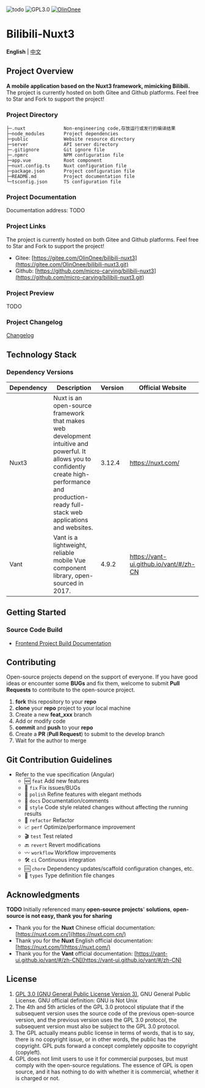 <p>
  <img src="https://img.shields.io/badge/Nuxt3-3.12.4-green" alt="todo"/>
  <img src="https://img.shields.io/badge/license-GPL3.0-blue" alt="GPL3.0"/>
  <a target="_blank" href="https://gitee.com/OlinOnee">
    <img src="https://img.shields.io/badge/Author-OlinOnee-ff69b4" alt="OlinOnee">
  </a>
</p>

# Bilibili-Nuxt3
**English** | [中文](./README.md)

## Project Overview

**A mobile application based on the Nuxt3 framework, mimicking Bilibili.** The project is currently hosted on both Gitee and Github platforms. Feel free to Star and Fork to support the project!

### Project Directory

```shell
├─.nuxt              Non-engineering code,存放运行或发行的编译结果
├─node_modules       Project dependencies
├─public             Website resource directory
├─server             API server directory
├─.gitignore         Git ignore file
├─.npmrc             NPM configuration file
├─app.vue            Root component
├─nuxt.config.ts     Nuxt configuration file
├─package.json       Project configuration file
├─README.md          Project documentation file
└─tsconfig.json      TS configuration file
```

### Project Documentation

Documentation address: TODO

### Project Links

The project is currently hosted on both Gitee and Github platforms. Feel free to Star and Fork to support the project!

- Gitee: [https://gitee.com/OlinOnee/bilibili-nuxt3](https://gitee.com/OlinOnee/bilibili-nuxt3.git)
- Github: [https://github.com/micro-carving/bilibili-nuxt3](https://github.com/micro-carving/bilibili-nuxt3.git)

### Project Preview
TODO

### Project Changelog
[Changelog]()

## Technology Stack

### Dependency Versions

| Dependency | Description | Version | Official Website |
|------------|-------------|---------|------------------|
| Nuxt3 | Nuxt is an open-source framework that makes web development intuitive and powerful. It allows you to confidently create high-performance and production-ready full-stack web applications and websites. | 3.12.4 | https://nuxt.com/ |
| Vant | Vant is a lightweight, reliable mobile Vue component library, open-sourced in 2017. | 4.9.2 | https://vant-ui.github.io/vant/#/zh-CN |

## Getting Started

### Source Code Build

- [Frontend Project Build Documentation]()

## Contributing

Open-source projects depend on the support of everyone. If you have good ideas or encounter some **BUGs** and fix them, welcome to submit **Pull Requests** to contribute to the open-source project.

1. **fork** this repository to your **repo**
2. **clone** your **repo** project to your local machine
3. Create a new **feat_xxx** branch
4. Add or modify code
5. **commit** and **push** to your **repo**
6. Create a **PR** (**Pull Request**) to submit to the develop branch
7. Wait for the author to merge

## Git Contribution Guidelines
- Refer to the vue specification (Angular) 
  - 🆕 `feat` Add new features
  - 🐞 `fix` Fix issues/BUGs
  - 🧽 `polish` Refine features with elegant methods
  - 📝 `docs` Documentation/comments
  - 🎨 `style` Code style related changes without affecting the running results
  - 🧬 `refactor` Refactor
  - 📈 `perf` Optimize/performance improvement
  - 🎬 `test` Test related
  - 🔙 `revert` Revert modifications
  - 〰 `workflow` Workflow improvements
  - 🛠 `ci` Continuous integration
  - 🆒 `chore` Dependency updates/scaffold configuration changes, etc.
  - 💱 `types` Type definition file changes

## Acknowledgments

**TODO** Initially referenced many **open-source projects**' **solutions**, **open-source is not easy, thank you for sharing**

- Thank you for the **Nuxt** Chinese official documentation: [https://nuxt.com.cn/](https://nuxt.com.cn/)
- Thank you for the **Nuxt** English official documentation: [https://nuxt.com/](https://nuxt.com/)
- Thank you for the **Vant** official documentation: [https://vant-ui.github.io/vant/#/zh-CN](https://vant-ui.github.io/vant/#/zh-CN)

## License

1. [GPL 3.0 (GNU General Public License Version 3)](https://www.gnu.org/licenses/gpl-3.0.txt), GNU General Public License. GNU official definition: GNU is Not Unix
2. The 4th and 5th articles of the GPL 3.0 protocol stipulate that if the subsequent version uses the source code of the previous open-source version, and the previous version uses the GPL 3.0 protocol, the subsequent version must also be subject to the GPL 3.0 protocol.
3. The GPL actually means public license in terms of words, that is to say, there is no copyright issue, or in other words, the public has the copyright. GPL puts forward a concept completely opposite to copyright (copyleft).
4. GPL does not limit users to use it for commercial purposes, but must comply with the open-source regulations. The essence of GPL is open source, and it has nothing to do with whether it is commercial, whether it is charged or not.